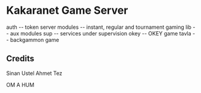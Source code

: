 Kakaranet Game Server
=====================

auth    -- token server
modules -- instant, regular and tournament gaming
lib     -- aux modules
sup     -- services under supervision
okey    -- OKEY game
tavla   -- backgammon game

Credits
-------

Sinan Ustel
Ahmet Tez

OM A HUM
